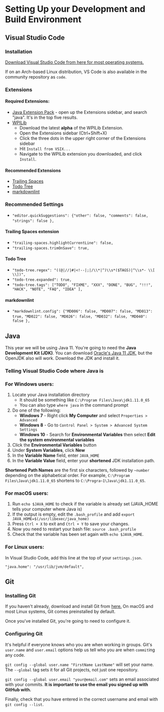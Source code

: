 # Setting Up your Development and Build Environment

## Visual Studio Code

### Installation
[Download Visual Studio Code from here for most operating systems.](https://code.visualstudio.com/download)

If on an Arch-based Linux distribution, VS Code is also available in the community
repository as `code`.

### Extensions

#### Required Extensions:
* [Java Extension Pack](https://marketplace.visualstudio.com/items?itemName=vscjava.vscode-java-pack) -
    open up the Extensions sidebar, and search "java". It's in the top five results.
* [WPILib](https://github.com/wpilibsuite/vscode-wpilib/releases/tag/v2019.0.0-alpha-4)
    * Download the latest **alpha** of the WPILib Extension.
    * Open the Extensions sidebar (Ctrl+Shift+X)
    * Click the three dots in the upper right corner of the Extensions sidebar
    * Hit `Install from VSIX...`
    * Navigate to the WPILib extension you downloaded, and click `Install`.

#### Recommended Extensions
* [Trailing Spaces](https://marketplace.visualstudio.com/items?itemName=shardulm94.trailing-spaces)
* [Todo Tree](https://marketplace.visualstudio.com/items?itemName=Gruntfuggly.todo-tree)
* [markdownlint](https://marketplace.visualstudio.com/items?itemName=DavidAnson.vscode-markdownlint)

### Recommended Settings
* `"editor.quickSuggestions": {"other": false, "comments": false,`
    `"strings": false },`

#### Trailing Spaces extension
* `"trailing-spaces.highlightCurrentLine": false,`
* `"trailing-spaces.trimOnSave": true,`

#### Todo Tree
* `"todo-tree.regex": "((@|//|#|<!--|;|/\\*|^)\\s*($TAGS)|^\\s*- \\[ \\])",`
* `"todo-tree.expanded": true,`
* `"todo-tree.tags": ["TODO", "FIXME", "XXX", "DONE", "BUG", "!!!", "HACK", "NOTE", "FAQ", "IDEA" ],`

#### markdownlint
* `"markdownlint.config": {"MD006": false, "MD007": false, "MD013": true,`
    `"MD022": false, "MD026": false, "MD032": false, "MD040": false },`

## Java
This year we will be using Java 11. You're going to need the
**Java Development Kit (JDK)**. You can download
[Oracle's Java 11 JDK](https://www.oracle.com/technetwork/java/javase/downloads/jdk11-downloads-5066655.html),
but the OpenJDK also will work. Download the JDK and install it.

### Telling Visual Studio Code where Java is

### For Windows users:

1) Locate your Java installation directory
   * It should be something like `C:\Program Files\Java\jdk1.11.0_65`
   * You can also type `where java` in the command prompt
2) Do one of the following:
   * **Windows 7** - Right click **My Computer** and select `Properties > Advanced`
   * **Windows 8** - Go to `Control Panel > System > Advanced System Settings`
   * **Windows 10** - Search for **Environmental Variables** then select
        **Edit the system environmental variables**
3) Click the **Environmental Variables** button
4) Under **System Variables**, click **New**
5) In the **Variable Name** field, enter `JAVA_HOME`
6) In the **Variable Value** field, enter your **shortened** JDK installation path.

**Shortened Path Names** are the first six characters, followed by `~number`
depending on the alphabetical order. For example,
`C:\Program Files\Java\jdk1.11.0_65` shortens to `C:\Progra~1\Java\jdk1.11.0_65`.

### For macOS users:

1) Run `echo $JAVA_HOME` to check if the variable is already set
   (JAVA_HOME tells your computer where Java is)
2) If the output is empty, edit the `.bash_profile` and add `export JAVA_HOME=$(/usr/libexec/java_home)`
3) Press `Ctrl + X` to exit and `Ctrl + Y` to save your changes.
4) Now you need to restart your bash file: `source .bash_profile`
5) Check that the variable has been set again with `echo $JAVA_HOME`.

### For Linux users:
In Visual Studio Code, add this line at the top of your `settings.json`.

`"java.home": "/usr/lib/jvm/default",`

## Git

### Installing Git
If you haven't already, download and install Git from [here.](https://git-scm.com/)
On macOS and most Linux systems, Git comes preinstalled by default.

Once you've installed Git, you're going to need to configure it.

### Configuring Git

It's helpful if everyone knows who you are when working in groups.
Git's `user.name` and `user.email` options help us tell who you are when `commit`ing
any code.

`git config --global user.name "FirstName LastName"` will set your name.
The `--global` tag sets it for all Git projects, not just one repository.

`git config --global user.email "your@email.com"` sets an email associated with
your commits. **It is important to use the email you signed up with GitHub with.**

Finally, check that you have entered in the correct username and email with
`git config --list`.